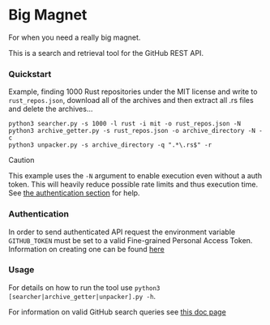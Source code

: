 # Big Magnet

For when you need a really big magnet.

This is a search and retrieval tool for the GitHub REST API.

### Quickstart

Example, finding 1000 Rust repositories under the MIT license and write to `rust_repos.json`, download all of the archives and then extract all .rs files and delete the archives...

```
python3 searcher.py -s 1000 -l rust -i mit -o rust_repos.json -N
python3 archive_getter.py -s rust_repos.json -o archive_directory -N -c
python3 unpacker.py -s archive_directory -q ".*\.rs$" -r
```

> [!CAUTION]
> This example uses the `-N` argument to enable execution even without a auth token. This will heavily reduce possible rate limits and thus execution time. See [the authentication section](###Authentication) for help.

### Authentication

In order to send authenticated API request the environment variable `GITHUB_TOKEN` must be set to a valid Fine-grained Personal Access Token.
Information on creating one can be found [here](https://docs.github.com/en/enterprise-server@3.9/authentication/keeping-your-account-and-data-secure/managing-your-personal-access-tokens)

### Usage

For details on how to run the tool use `python3 [searcher|archive_getter|unpacker].py -h`.

For information on valid GitHub search queries see [this doc page](https://docs.github.com/en/search-github/searching-on-github/searching-for-repositories)


